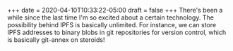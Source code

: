 +++
date = 2020-04-10T10:33:22-05:00
draft = false
+++
There's been a while since the last time I'm so excited about a certain technology. The possibility behind IPFS is basically unlimited. For instance, we can store IPFS addresses to binary blobs in git repositories for version control, which is basically git-annex on steroids!